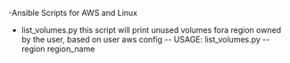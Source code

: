 -Ansible Scripts for AWS and Linux
- list_volumes.py
  this script will print unused volumes fora region owned by the user, based on user aws config
  -- USAGE: list_volumes.py --region region_name
